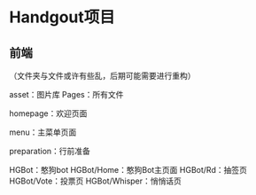 # Handgout项目

## 前端

（文件夹与文件或许有些乱，后期可能需要进行重构）

asset：图片库
Pages：所有文件

homepage：欢迎页面

menu：主菜单页面

preparation：行前准备

HGBot：憨狗bot
HGBot/Home：憨狗Bot主页面
HGBot/Rd：抽签页
HGBot/Vote：投票页
HGBot/Whisper：悄悄话页


